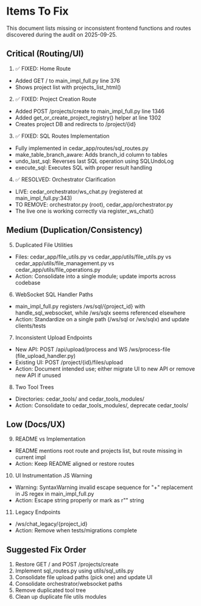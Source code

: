 # Items To Fix

This document lists missing or inconsistent frontend functions and routes discovered during the audit on 2025-09-25.

## Critical (Routing/UI)

1. ✅ FIXED: Home Route
- Added GET / to main_impl_full.py line 376
- Shows project list with projects_list_html()

2. ✅ FIXED: Project Creation Route  
- Added POST /projects/create to main_impl_full.py line 1346
- Added get_or_create_project_registry() helper at line 1302
- Creates project DB and redirects to /project/{id}

3. ✅ FIXED: SQL Routes Implementation
- Fully implemented in cedar_app/routes/sql_routes.py
- make_table_branch_aware: Adds branch_id column to tables
- undo_last_sql: Reverses last SQL operation using SQLUndoLog
- execute_sql: Executes SQL with proper result handling

4. ✅ RESOLVED: Orchestrator Clarification
- LIVE: cedar_orchestrator/ws_chat.py (registered at main_impl_full.py:343)
- TO REMOVE: orchestrator.py (root), cedar_app/orchestrator.py
- The live one is working correctly via register_ws_chat()

## Medium (Duplication/Consistency)

5. Duplicated File Utilities
- Files: cedar_app/file_utils.py vs cedar_app/utils/file_utils.py vs cedar_app/utils/file_management.py vs cedar_app/utils/file_operations.py
- Action: Consolidate into a single module; update imports across codebase

6. WebSocket SQL Handler Paths
- main_impl_full.py registers /ws/sql/{project_id} with handle_sql_websocket, while /ws/sqlx seems referenced elsewhere
- Action: Standardize on a single path (/ws/sql or /ws/sqlx) and update clients/tests

7. Inconsistent Upload Endpoints
- New API: POST /api/upload/process and WS /ws/process-file (file_upload_handler.py)
- Existing UI: POST /project/{id}/files/upload
- Action: Document intended use; either migrate UI to new API or remove new API if unused

8. Two Tool Trees
- Directories: cedar_tools/ and cedar_tools_modules/
- Action: Consolidate to cedar_tools_modules/, deprecate cedar_tools/

## Low (Docs/UX)

9. README vs Implementation
- README mentions root route and projects list, but route missing in current impl
- Action: Keep README aligned or restore routes

10. UI Instrumentation JS Warning
- Warning: SyntaxWarning invalid escape sequence for "+" replacement in JS regex in main_impl_full.py
- Action: Escape string properly or mark as r"" string

11. Legacy Endpoints
- /ws/chat_legacy/{project_id}
- Action: Remove when tests/migrations complete

## Suggested Fix Order
1) Restore GET / and POST /projects/create
2) Implement sql_routes.py using utils/sql_utils.py
3) Consolidate file upload paths (pick one) and update UI
4) Consolidate orchestrator/websocket paths
5) Remove duplicated tool tree
6) Clean up duplicate file utils modules
